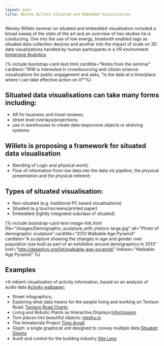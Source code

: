 ```yaml
---
layout: post
title: Wesley Willets Situated and Embedded Visualization
---
```


Wesley Willets seminar on situated and embedded visualisation included a broad sweep of the state of the art and an overview 
of two studies he is conducting. One into the use of low energy, bluetooth enabled tags as situated data collection devices and 
another into the impact of scale on 3D data visualizations handled by human participants in a VR environment 
[Immersive Analytics](https://groups.inf.ed.ac.uk/vishub/immersiveanalytics/). 

{% include bootstrap-card-text.html cardtitle="Notes from the seminar" cardtext="WW is interested in crowdsourcing and citizen
science: visualizations for public engagement and asks, "Is the data at a time/place where I can take effective action on it?"%}

## Situated data visualisations can take many forms including:
* AR for business and travel reviews; 
* street level overlays/projections;
* use in warehouses to create data responsive objects or shelving systems

## Willets is proposing a framework for situated data visualisation
* Blending of Logic and physical world; 
* Flow of information from raw data into the data viz pipeline, the physical presentation and the physical referent;

## Types of situated visualisation:
* Non-situated (e.g. traditional PC based visualisations)
* Situated (e.g touchscreens/printed paper)
* Embedded (tightly integrated subclass of situated)

{% include bootstrap-card-text-image-link.html file="/images/Demographic_sculpture_with_visitors-large.jpg" 
alt="Photo of demographic sculpture" cardtitle="2013 Walkable Age Pyramid" cardtext="A sculpture showing the changes in 
age and gender over population size built as part of an exhibition around demographics in 2013" 
href="http://dataphys.org/list/walkable-age-pyramid/" linktext="Walkable Age Pyramid" %}

## Examples
*A mbient visualization of activity information, based on an analysis of audio data [Activity wallpaper](https://www.semanticscholar.org/paper/Activity-wallpaper%3A-ambient-visualization-of-Skog/18f2b30f79607f6aec139b1ec680ae2e6913ea2d); 
* Street infographics;
* Exploring what data means for the people living and working on Tenison Road: [Tenison Road Charts](http://tenisonroad.com/);
* Living and Robotic Plants as Interactive Displays:[Infortropism](http://www.cs.cmu.edu/~akhurst/publications/holstius04-infotropism.pdf)
* Turn places into beautiful objects: [meshu.io](https://www.meshu.io/)
* The Immaterials Project [Timo Arnall](http://www.elasticspace.com/2013/09/the-immaterials-project)
* Glyph: a single graphical unit designed to convey multiple data [Situated Glyphs](https://www.researchgate.net/publication/279473719_A_miniaturized_display_network_for_situated_glyphs)
* Auidt and control for the building industry [Site Lens](http://www.sitelens.io/)

